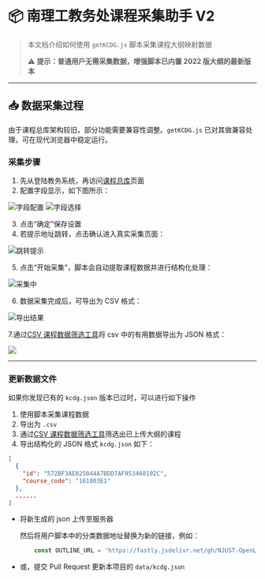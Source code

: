 # 📦 南理工教务处课程采集助手 V2

> 本文档介绍如何使用 `getKCDG.js` 脚本采集课程大纲映射数据
> 
> ⚠️ **提示：普通用户无需采集数据，增强脚本已内置 2022 版大纲的最新版本**
>

---

## 📥 数据采集过程

由于课程总库架构较旧，部分功能需要兼容性调整。`getKCDG.js` 已对其做兼容处理，可在现代浏览器中稳定运行。

### 采集步骤

1. 先从登陆教务系统，再访问[课程总库](http://202.119.81.112:9080/njlgdx/pyfa/kcdgxz)页面
2. 配置字段显示，如下图所示：

![字段配置](https://fastly.jsdelivr.net/gh/NJUST-OpenLib/NJUST-JWC-Enhance@latest/docs/static/kczk0.png)
![字段选择](https://fastly.jsdelivr.net/gh/NJUST-OpenLib/NJUST-JWC-Enhance@latest/docs/static/kczk.png)

3. 点击“确定”保存设置  
4. 若提示地址跳转，点击确认进入真实采集页面：

![跳转提示](https://fastly.jsdelivr.net/gh/NJUST-OpenLib/NJUST-JWC-Enhance@latest/docs/static/kczk3.png)

5. 点击“开始采集”，脚本会自动提取课程数据并进行结构化处理：

![采集中](https://fastly.jsdelivr.net/gh/NJUST-OpenLib/NJUST-JWC-Enhance@latest/docs/static/kczk4.png)

6. 数据采集完成后，可导出为 CSV 格式：

![导出结果](https://fastly.jsdelivr.net/gh/NJUST-OpenLib/NJUST-JWC-Enhance@latest/docs/static/kczk5.png)

7.通过[CSV 课程数据筛选工具](https://enhance.njust.wiki/tools/csv2json.html)将 csv 中的有用数据导出为 JSON 格式：

![](https://fastly.jsdelivr.net/gh/NJUST-OpenLib/NJUST-JWC-Enhance@latest/docs/static/kcdg_gen_json.png)

---

### 更新数据文件

如果你发现已有的 `kcdg.json` 版本已过时，可以进行如下操作

1. 使用脚本采集课程数据
2. 导出为 `.csv`
3. 通过[CSV 课程数据筛选工具](https://enhance.njust.wiki/tools/csv2json.html)筛选出已上传大纲的课程
4. 导出结构化的 JSON 格式 ```kcdg.json``` 如下：

```json
[
  {
    "id": "572BF3AE025044A7BDD7AF953460102C",
    "course_code": "161803E1"
  },
  ......
]
```

- 将新生成的 json 上传至服务器

    然后将用户脚本中的分类数据地址替换为新的链接，例如：

    ```js
        const OUTLINE_URL = 'https://fastly.jsdelivr.net/gh/NJUST-OpenLib/NJUST-JWC-Enhance@latest/data/kcdg.json'
    ```

- 或，提交 Pull Request 更新本项目的 `data/kcdg.json`
